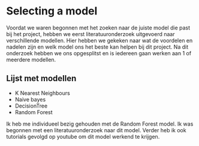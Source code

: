 # Selecting a model

Voordat we waren begonnen met het zoeken naar de juiste model die past bij het project, hebben we eerst literatuuronderzoek uitgevoerd naar verschillende modellen. Hier hebben we gekeken naar wat de voordelen en nadelen zijn en welk model ons het beste kan helpen bij dit project. Na dit onderzoek hebben we ons opgesplitst en is iedereen gaan werken aan 1 of meerdere modellen.

## Lijst met modellen

- K Nearest Neighbours
- Naive bayes
- DecisionTree
- Random Forest

Ik heb me individueel bezig gehouden met de Random Forest model. Ik was begonnen met een literatuuronderzoek naar dit model. Verder heb ik ook tutorials gevolgd op youtube om dit model werkend te krijgen.
